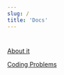```yaml
---
slug: /
title: 'Docs'
---
```

# 

[About it](/docs/about-it)

[Coding Problems](/docs/coding-problems)
